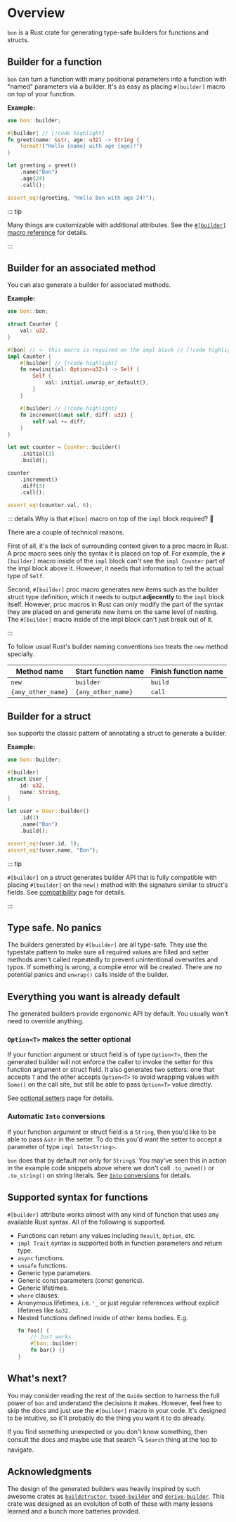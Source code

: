 # Overview

`bon` is a Rust crate for generating type-safe builders for functions and structs.

## Builder for a function

`bon` can turn a function with many positional parameters into a function with "named" parameters via a builder. It's as easy as placing `#[builder]` macro on top of your function.

**Example:**

```rust
use bon::builder;

#[builder] // [!code highlight]
fn greet(name: &str, age: u32) -> String {
    format!("Hello {name} with age {age}!")
}

let greeting = greet()
    .name("Bon")
    .age(24)
    .call();

assert_eq!(greeting, "Hello Bon with age 24!");
```

::: tip

Many things are customizable with additional attributes. See the [`#[builder]` macro reference](../reference/builder) for details.

:::

## Builder for an associated method

You can also generate a builder for associated methods.

**Example:**

```rust
use bon::bon;

struct Counter {
    val: u32,
}

#[bon] // <- this macro is required on the impl block // [!code highlight]
impl Counter {
    #[builder] // [!code highlight]
    fn new(initial: Option<u32>) -> Self {
        Self {
            val: initial.unwrap_or_default(),
        }
    }

    #[builder] // [!code highlight]
    fn increment(&mut self, diff: u32) {
        self.val += diff;
    }
}

let mut counter = Counter::builder()
    .initial(3)
    .build();

counter
    .increment()
    .diff(3)
    .call();

assert_eq!(counter.val, 6);
```

::: details Why is that `#[bon]` macro on top of the `impl` block required? 🤔

There are a couple of technical reasons.

First of all, it's the lack of surrounding context given to a proc macro in Rust. A proc macro sees only the syntax it is placed on top of. For example, the `#[builder]` macro inside of the `impl` block can't see the `impl Counter` part of the impl block above it. However, it needs that information to tell the actual type of `Self`.

Second, `#[builder]` proc macro generates new items such as the builder struct type definition, which it needs to output **adjecently** to the `impl` block itself. However, proc macros in Rust can only modify the part of the syntax they are placed on and generate new items on the same level of nesting. The `#[builder]` macro inside of the impl block can't just break out of it.

:::


To follow usual Rust's builder naming conventions `bon` treats the `new` method specially.

Method name        | Start function name | Finish function name
-------------------| ------------------- | --------------------
`new`              | `builder`           | `build`
`{any_other_name}` | `{any_other_name}`  | `call`

## Builder for a struct

`bon` supports the classic pattern of annotating a struct to generate a builder.

**Example:**

```rust
use bon::builder;

#[builder]
struct User {
    id: u32,
    name: String,
}

let user = User::builder()
    .id(1)
    .name("Bon")
    .build();

assert_eq!(user.id, 1);
assert_eq!(user.name, "Bon");
```

::: tip

`#[builder]` on a struct generates builder API that is fully compatible with placing `#[builder]` on the `new()` method with the signature similar to struct's fields. See [compatibility](./compatibility#moving-builder-from-the-struct-the-new-method) page for details.

:::

## Type safe. No panics

The builders generated by `#[builder]` are all type-safe. They use the typestate pattern to make sure all required values are filled and setter methods aren't called repeatedly to prevent unintentional overwrites and typos. If something is wrong, a compile error will be created. There are no potential panics and `unwrap()` calls inside of the builder.

## Everything you want is already default

The generated builders provide ergonomic API by default. You usually won't need to override anything.

### `Option<T>` makes the setter optional

If your function argument or struct field is of type `Option<T>`, then the generated builder will not enforce the caller to invoke the setter for this function argument or struct field. It also generates two setters: one that accepts `T` and the other accepts `Option<T>` to avoid wrapping values with `Some()` on the call site, but still be able to pass `Option<T>` value directly.

See [optional setters](./optional-setters) page for details.

### Automatic `Into` conversions

If your function argument or struct field is a `String`, then you'd like to be able to pass `&str` in the setter. To do this you'd want the setter to accept a parameter of type `impl Into<String>`.

`bon` does that by default not only for `String`s. You may've seen this in action in the example code snippets above where we don't call `.to_owned()` or `.to_string()` on string literals. See [`Into` conversions](./into-conversions) for details.

## Supported syntax for functions

`#[builder]` attribute works almost with any kind of function that uses any available Rust syntax.
All of the following is supported.

- Functions can return any values including `Result`, `Option`, etc.
- `impl Trait` syntax is supported both in function parameters and return type.
- `async` functions.
- `unsafe` functions.
- Generic type parameters.
- Generic const parameters (const generics).
- Generic lifetimes.
- `where` clauses.
- Anonymous lifetimes, i.e. `'_` or just regular references without explicit lifetimes like `&u32`.
- Nested functions defined inside of other items bodies. E.g.
  ```rust
  fn foo() {
      // Just works
      #[bon::builder]
      fn bar() {}
  }
  ```

## What's next?

You may consider reading the rest of the `Guide` section to harness the full power of `bon` and understand the decisions it makes. However, feel free to skip the docs and just use the `#[builder]` macro in your code. It's designed to be intuitive, so it'll probably do the thing you want it to do already.

If you find something unexpected or you don't know something, then consult the docs and maybe use that search :mag: `Search` thing at the top to navigate.

## Acknowledgments

The design of the generated builders was heavily inspired by such awesome crates as [`buildstructor`](https://docs.rs/buildstructor), [`typed-builder`](https://docs.rs/typed-builder) and [`derive-builder`](https://docs.rs/derive-builder). This crate was designed as an evolution of both of these with many lessons learned and a bunch more batteries provided.
